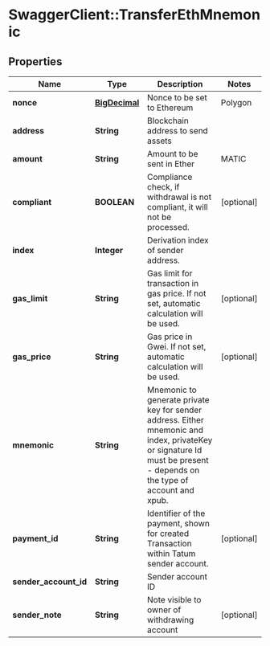 # SwaggerClient::TransferEthMnemonic

## Properties
Name | Type | Description | Notes
------------ | ------------- | ------------- | -------------
**nonce** | [**BigDecimal**](BigDecimal.md) | Nonce to be set to Ethereum | Polygon | KCS | XDC transaction. If not present, last known nonce will be used. | [optional] 
**address** | **String** | Blockchain address to send assets | 
**amount** | **String** | Amount to be sent in Ether | MATIC | XDC | KCS. | 
**compliant** | **BOOLEAN** | Compliance check, if withdrawal is not compliant, it will not be processed. | [optional] 
**index** | **Integer** | Derivation index of sender address. | 
**gas_limit** | **String** | Gas limit for transaction in gas price. If not set, automatic calculation will be used. | [optional] 
**gas_price** | **String** | Gas price in Gwei. If not set, automatic calculation will be used. | [optional] 
**mnemonic** | **String** | Mnemonic to generate private key for sender address. Either mnemonic and index, privateKey or signature Id must be present - depends on the type of account and xpub. | 
**payment_id** | **String** | Identifier of the payment, shown for created Transaction within Tatum sender account. | [optional] 
**sender_account_id** | **String** | Sender account ID | 
**sender_note** | **String** | Note visible to owner of withdrawing account | [optional] 


